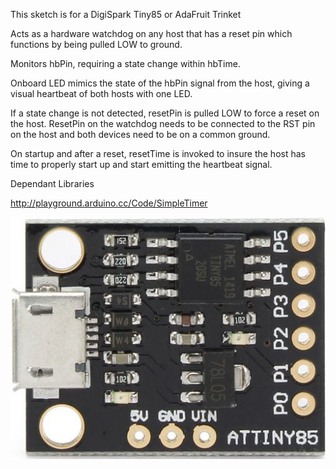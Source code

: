 This sketch is for a DigiSpark Tiny85 or AdaFruit Trinket

Acts as a hardware watchdog on any host that has a reset pin which functions by being pulled LOW to ground.

Monitors hbPin, requiring a state change within hbTime.

Onboard LED mimics the state of the hbPin signal from the host, giving a visual heartbeat of both hosts with one LED.

If a state change is not detected, resetPin is pulled LOW to force a reset on the host.
ResetPin on the watchdog needs to be connected to the RST pin on the host and both devices need to be on a common ground.

On startup and after a reset, resetTime is invoked to insure the host has time to properly start up and start emitting the heartbeat signal.

Dependant Libraries

http://playground.arduino.cc/Code/SimpleTimer

![Alt text](/images/Digispark-ATTINY85.jpg?raw=true "Optional Title")

